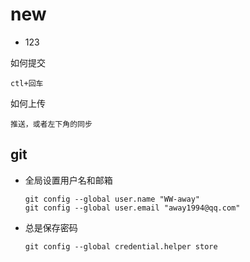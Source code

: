 # new

- 123

如何提交
```
ctl+回车 
```

如何上传
```
推送，或者左下角的同步
```

## git
- 全局设置用户名和邮箱
    ```
    git config --global user.name "WW-away"
    git config --global user.email "away1994@qq.com"
    ```
- 总是保存密码
    ```
    git config --global credential.helper store
    ```